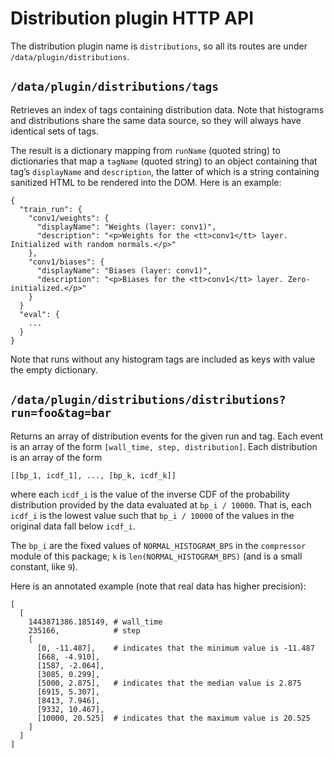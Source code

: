 # Distribution plugin HTTP API

The distribution plugin name is `distributions`, so all its routes are
under `/data/plugin/distributions`.

## `/data/plugin/distributions/tags`

Retrieves an index of tags containing distribution data. Note that
histograms and distributions share the same data source, so they will
always have identical sets of tags.

The result is a dictionary mapping from `runName` (quoted string) to
dictionaries that map a `tagName` (quoted string) to an object
containing that tag’s `displayName` and `description`, the latter of
which is a string containing sanitized HTML to be rendered into the DOM.
Here is an example:

    {
      "train_run": {
        "conv1/weights": {
          "displayName": "Weights (layer: conv1)",
          "description": "<p>Weights for the <tt>conv1</tt> layer. Initialized with random normals.</p>"
        },
        "conv1/biases": {
          "displayName": "Biases (layer: conv1)",
          "description": "<p>Biases for the <tt>conv1</tt> layer. Zero-initialized.</p>"
        }
      }
      "eval": {
        ...
      }
    }

Note that runs without any histogram tags are included as keys with
value the empty dictionary.

## `/data/plugin/distributions/distributions?run=foo&tag=bar`

Returns an array of distribution events for the given run and tag. Each
event is an array of the form `[wall_time, step, distribution]`. Each
distribution is an array of the form

    [[bp_1, icdf_1], ..., [bp_k, icdf_k]]

where each `icdf_i` is the value of the inverse CDF of the probability
distribution provided by the data evaluated at `bp_i / 10000`. That is,
each `icdf_i` is the lowest value such that `bp_i / 10000` of the values
in the original data fall below `icdf_i`.

The `bp_i` are the fixed values of `NORMAL_HISTOGRAM_BPS` in the
`compressor` module of this package; `k` is `len(NORMAL_HISTOGRAM_BPS)`
(and is a small constant, like `9`).

Here is an annotated example (note that real data has higher precision):

    [
      [
        1443871386.185149, # wall_time
        235166,            # step
        [
          [0, -11.487],    # indicates that the minimum value is -11.487
          [668, -4.910],
          [1587, -2.064],
          [3085, 0.299],
          [5000, 2.875],   # indicates that the median value is 2.875
          [6915, 5.307],
          [8413, 7.946],
          [9332, 10.467],
          [10000, 20.525]  # indicates that the maximum value is 20.525
        ]
      ]
    ]
